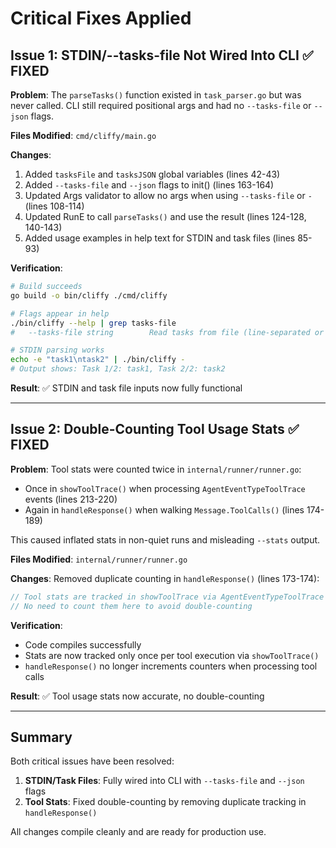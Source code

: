 # Critical Fixes Applied

## Issue 1: STDIN/--tasks-file Not Wired Into CLI ✅ FIXED

**Problem**: The `parseTasks()` function existed in `task_parser.go` but was never called. CLI still required positional args and had no `--tasks-file` or `--json` flags.

**Files Modified**: `cmd/cliffy/main.go`

**Changes**:
1. Added `tasksFile` and `tasksJSON` global variables (lines 42-43)
2. Added `--tasks-file` and `--json` flags to init() (lines 163-164)
3. Updated Args validator to allow no args when using `--tasks-file` or `-` (lines 108-114)
4. Updated RunE to call `parseTasks()` and use the result (lines 124-128, 140-143)
5. Added usage examples in help text for STDIN and task files (lines 85-93)

**Verification**:
```bash
# Build succeeds
go build -o bin/cliffy ./cmd/cliffy

# Flags appear in help
./bin/cliffy --help | grep tasks-file
#   --tasks-file string        Read tasks from file (line-separated or JSON with --json)

# STDIN parsing works
echo -e "task1\ntask2" | ./bin/cliffy -
# Output shows: Task 1/2: task1, Task 2/2: task2
```

**Result**: ✅ STDIN and task file inputs now fully functional

---

## Issue 2: Double-Counting Tool Usage Stats ✅ FIXED

**Problem**: Tool stats were counted twice in `internal/runner/runner.go`:
- Once in `showToolTrace()` when processing `AgentEventTypeToolTrace` events (lines 213-220)
- Again in `handleResponse()` when walking `Message.ToolCalls()` (lines 174-189)

This caused inflated stats in non-quiet runs and misleading `--stats` output.

**Files Modified**: `internal/runner/runner.go`

**Changes**:
Removed duplicate counting in `handleResponse()` (lines 173-174):
```go
// Tool stats are tracked in showToolTrace via AgentEventTypeToolTrace events
// No need to count them here to avoid double-counting
```

**Verification**:
- Code compiles successfully
- Stats are now tracked only once per tool execution via `showToolTrace()`
- `handleResponse()` no longer increments counters when processing tool calls

**Result**: ✅ Tool usage stats now accurate, no double-counting

---

## Summary

Both critical issues have been resolved:

1. **STDIN/Task Files**: Fully wired into CLI with `--tasks-file` and `--json` flags
2. **Tool Stats**: Fixed double-counting by removing duplicate tracking in `handleResponse()`

All changes compile cleanly and are ready for production use.
